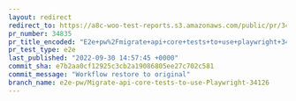 ```yaml
---
layout: redirect
redirect_to: https://a8c-woo-test-reports.s3.amazonaws.com/public/pr/34835/e2e/index.html
pr_number: 34835
pr_title_encoded: "E2e+pw%2Fmigrate+api+core+tests+to+use+playwright+34126"
pr_test_type: e2e
last_published: "2022-09-30 14:57:45 +0000"
commit_sha: e7b2aa0cf12925c3cb2a19086805ee27c702c581
commit_message: "Workflow restore to original"
branch_name: e2e-pw/Migrate-api-core-tests-to-use-Playwright-34126
---
```

